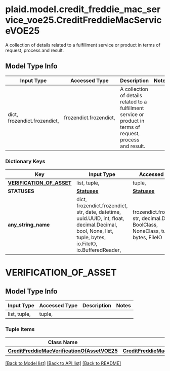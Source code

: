# plaid.model.credit_freddie_mac_service_voe25.CreditFreddieMacServiceVOE25

A collection of details related to a fulfillment service or product in terms of request, process and result.

## Model Type Info
Input Type | Accessed Type | Description | Notes
------------ | ------------- | ------------- | -------------
dict, frozendict.frozendict,  | frozendict.frozendict,  | A collection of details related to a fulfillment service or product in terms of request, process and result. | 

### Dictionary Keys
Key | Input Type | Accessed Type | Description | Notes
------------ | ------------- | ------------- | ------------- | -------------
**[VERIFICATION_OF_ASSET](#VERIFICATION_OF_ASSET)** | list, tuple,  | tuple,  |  | 
**STATUSES** | [**Statuses**](Statuses.md) | [**Statuses**](Statuses.md) |  | 
**any_string_name** | dict, frozendict.frozendict, str, date, datetime, uuid.UUID, int, float, decimal.Decimal, bool, None, list, tuple, bytes, io.FileIO, io.BufferedReader,  | frozendict.frozendict, str, decimal.Decimal, BoolClass, NoneClass, tuple, bytes, FileIO | any string name can be used but the value must be the correct type | [optional]

# VERIFICATION_OF_ASSET

## Model Type Info
Input Type | Accessed Type | Description | Notes
------------ | ------------- | ------------- | -------------
list, tuple,  | tuple,  |  | 

### Tuple Items
Class Name | Input Type | Accessed Type | Description | Notes
------------- | ------------- | ------------- | ------------- | -------------
[**CreditFreddieMacVerificationOfAssetVOE25**](CreditFreddieMacVerificationOfAssetVOE25.md) | [**CreditFreddieMacVerificationOfAssetVOE25**](CreditFreddieMacVerificationOfAssetVOE25.md) | [**CreditFreddieMacVerificationOfAssetVOE25**](CreditFreddieMacVerificationOfAssetVOE25.md) |  | 

[[Back to Model list]](../../README.md#documentation-for-models) [[Back to API list]](../../README.md#documentation-for-api-endpoints) [[Back to README]](../../README.md)

